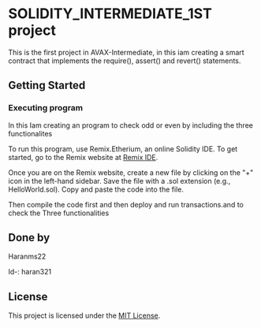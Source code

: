 # SOLIDITY_INTERMEDIATE_1ST project

This is the first project in AVAX-Intermediate, in this iam creating a smart contract that implements the require(), assert() and revert() statements.

## Getting Started

### Executing program

In this Iam creating an program to check odd or even by including the three functionalites

To run this program,  use Remix.Etherium, an online Solidity IDE. To get started, go to the Remix website at [Remix IDE](https://remix.ethereum.org/).

Once you are on the Remix website, create a new file by clicking on the "+" icon in the left-hand sidebar. Save the file with a .sol extension (e.g., HelloWorld.sol). Copy and paste the code into the file.

Then compile the code first and then deploy and run transactions.and to check the Three functionalities

## Done by
Haranms22

Id-: haran321

## License

This project is licensed under the [MIT License](LICENSE).
